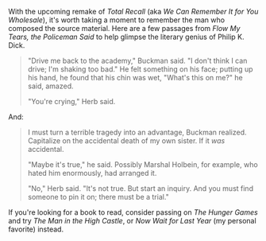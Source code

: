 With the upcoming remake of _Total Recall_ (aka _We Can Remember It for You Wholesale_), it's worth taking a moment to remember the man who composed the source material. Here are a few passages from _Flow My Tears, the Policeman Said_ to help glimpse the literary genius of Philip K. Dick.

> "Drive me back to the academy," Buckman said. "I don't think I can drive; I'm shaking too bad." He felt something on his face; putting up his hand, he found that his chin was wet, "What's this on me?" he said, amazed.
>
> "You're crying," Herb said.

And:

> I must turn a terrible tragedy into an advantage, Buckman realized. Capitalize on the accidental death of my own sister. If it _was_ accidental.
>
> "Maybe it's true," he said. Possibly Marshal Holbein, for example, who hated him enormously, had arranged it.
>
> "No," Herb said. "It's not true. But start an inquiry. And you must find someone to pin it on; there must be a trial."

If you're looking for a book to read, consider passing on _The Hunger Games_ and try _The Man in the High Castle_, or _Now Wait for Last Year_ (my personal favorite) instead.
